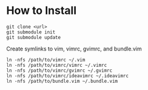 # How to Install

    git clone <url>
    git submodule init
    git submodule update

Create symlinks to vim, vimrc, gvimrc, and bundle.vim

    ln -nfs /path/to/vimrc ~/.vim    
    ln -nfs /path/to/vimrc/vimrc ~/.vimrc
    ln -nfs /path/to/vimrc/gvimrc ~/.gvimrc
    ln -nfs /path/to/vimrc/ideavimrc ~/.ideavimrc
    ln -nfs /path/to/bundle.vim ~/.bundle.vim
    
